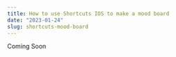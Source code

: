 ```yaml
---
title: How to use Shortcuts IOS to make a mood board
date: "2023-01-24"
slug: shortcuts-mood-board
---
```


Coming Soon
